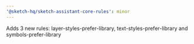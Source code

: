 ```yaml
---
'@sketch-hq/sketch-assistant-core-rules': minor
---
```


Adds 3 new rules: layer-styles-prefer-library, text-styles-prefer-library and symbols-prefer-library
